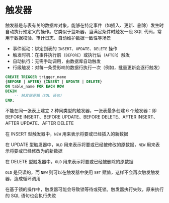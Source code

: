 # 触发器

触发器是与表有关的数据库对象，能够在特定事件（如插入、更新、删除）发生时自动执行预定义的操作。它类似于监听器，当满足条件时触发一段 SQL 代码，常用于数据校验、审计日志、自动维护数据一致性等场景

- 事件驱动：绑定到表的 `INSERT`、`UPDATE`、`DELETE` 操作
- 触发时机：在事件执行前（`BEFORE`）或执行后（`AFTER`）触发
- 自动执行：无需手动调用，由数据库自动触发
- 行级触发：对每一条受影响的数据行执行一次（例如，批量更新会逐行触发）

```sql
CREATE TRIGGER trigger_name
{BEFORE | AFTER} {INSERT | UPDATE | DELETE}
ON table_name FOR EACH ROW
BEGIN
    -- 触发器逻辑（SQL 语句）
END;
```

不能在同一张表上建立 2 种同类型的触发器，一张表最多创建 6 个触发器：即 BEFORE INSERT、BEFORE UPDATE、BEFORE DELETE、AFTER INSERT、AFTER UPDATE、AFTER DELETE

在 INSERT 型触发器中，`NEW` 用来表示将要或已经插入的新数据

在 UPDATE 型触发器中，`OLD` 用来表示将要或已经被修改的原数据，`NEW` 用来表示将要或已经修改为的新数据

在 DELETE 型触发器中，`OLD` 用来表示将要或已经被删除的原数据

`OLD` 是只读的，而 `NEW` 则可以在触发器中使用 `SET` 赋值，这样不会再次触发触发器，造成循环调用

在基于锁的操作中，触发器可能会导致锁等待或死锁。触发器执行失败，原来执行的 SQL 语句也会执行失败